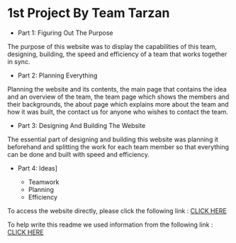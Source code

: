 
# 1st Project By Team Tarzan

* Part 1: Figuring Out The Purpose

The purpose of this website was to display the capabilities of this team, designing, building, the speed and efficiency of a team that works together in sync.

* Part 2: Planning Everything

Planning the website and its contents, the main page that contains the idea and an overview of the team, the team page which shows the members and their backgrounds, the about page which explains more about the team and how it was built, the contact us for anyone who wishes to contact the team.

* Part 3: Designing And Building The Website

The essential part of designing and building this website was planning it beforehand and splitting the work for each team member so that everything can be done and built with speed and efficiency.

* Part 4: Ideas]

   - Teamwork
   - Planning
   - Efficiency

<!-- PROJECT LINKS -->
   
To access the website directly, please click the following link : [CLICK HERE](https://webahead5.github.io/CSS-Project-TeamTarzan/)

To help write this readme we used information from the following link : [CLICK HERE](https://help.github.com/en/github/writing-on-github/basic-writing-and-formatting-syntax)
